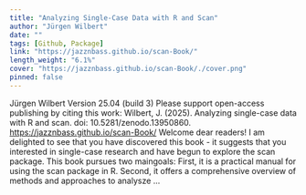 ```yaml
---
title: "Analyzing Single-Case Data with R and Scan"
author: "Jürgen Wilbert"
date: ""
tags: [Github, Package]
link: "https://jazznbass.github.io/scan-Book/"
length_weight: "6.1%"
cover: "https://jazznbass.github.io/scan-Book/./cover.png"
pinned: false
---
```


Jürgen Wilbert Version 25.04 (build 3) Please support open-access publishing by citing this work: Wilbert, J. (2025). Analyzing single-case data with R and scan. doi: 10.5281/zenodo.13950860. https://jazznbass.github.io/scan-Book/ Welcome dear readers! I am delighted to see that you have discovered this book - it suggests that you interested in single-case research and have begun to explore the scan package. This book pursues two maingoals: First, it is a practical manual for using the scan package in R. Second, it offers a comprehensive overview of methods and approaches to analysze ...
